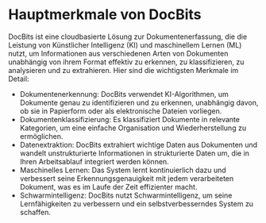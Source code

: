 # Hauptmerkmale von DocBits

DocBits ist eine cloudbasierte Lösung zur Dokumentenerfassung, die die Leistung von Künstlicher Intelligenz (KI) und maschinellem Lernen (ML) nutzt, um Informationen aus verschiedenen Arten von Dokumenten unabhängig von ihrem Format effektiv zu erkennen, zu klassifizieren, zu analysieren und zu extrahieren. Hier sind die wichtigsten Merkmale im Detail:

* Dokumentenerkennung: DocBits verwendet KI-Algorithmen, um Dokumente genau zu identifizieren und zu erkennen, unabhängig davon, ob sie in Papierform oder als elektronische Dateien vorliegen.
* Dokumentenklassifizierung: Es klassifiziert Dokumente in relevante Kategorien, um eine einfache Organisation und Wiederherstellung zu ermöglichen.
* Datenextraktion: DocBits extrahiert wichtige Daten aus Dokumenten und wandelt unstrukturierte Informationen in strukturierte Daten um, die in Ihren Arbeitsablauf integriert werden können.
* Maschinelles Lernen: Das System lernt kontinuierlich dazu und verbessert seine Erkennungsgenauigkeit mit jedem verarbeiteten Dokument, was es im Laufe der Zeit effizienter macht.
* Schwarmintelligenz: DocBits nutzt Schwarmintelligenz, um seine Lernfähigkeiten zu verbessern und ein selbstverbesserndes System zu schaffen.
